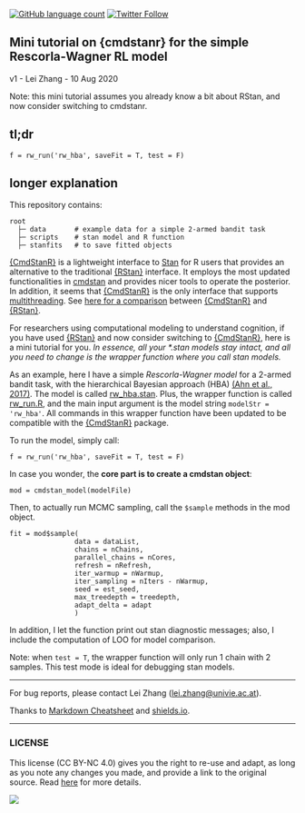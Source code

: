 [![GitHub language count](https://img.shields.io/github/languages/count/lei-zhang/rl_cmdstanr?color=brightgreen&logo=github)](https://github.com/lei-zhang/rl_cmdstanr)
[![Twitter Follow](https://img.shields.io/twitter/follow/lei_zhang_lz?label=%40lei_zhang_lz)](https://twitter.com/lei_zhang_lz)


## Mini tutorial on {cmdstanr} for the simple Rescorla-Wagner RL model

v1 - Lei Zhang - 10 Aug 2020

Note: this mini tutorial assumes you already know a bit about RStan, and now consider switching to cmdstanr.

## tl;dr
```
f = rw_run('rw_hba', saveFit = T, test = F)
```

## longer explanation
This repository contains:
```
root
  ├─ data       # example data for a simple 2-armed bandit task
  ├─ scripts    # stan model and R function
  ├─ stanfits   # to save fitted objects
```

[{CmdStanR}](https://mc-stan.org/cmdstanr/articles/cmdstanr.html) is a lightweight interface to [Stan](https://mc-stan.org/) for R users that provides an alternative to the traditional [{RStan}](https://github.com/stan-dev/rstan/wiki/RStan-Getting-Started) interface. It employs the most updated functionalities in [cmdstan](https://mc-stan.org/users/interfaces/cmdstan.html) and provides nicer tools to operate the posterior. In addition, it seems that [{CmdStanR}](https://mc-stan.org/cmdstanr/articles/cmdstanr.html) is the only interface that supports [multithreading](https://mc-stan.org/users/documentation/case-studies/reduce_sum_tutorial.html). See [here for a comparison](https://mc-stan.org/cmdstanr/articles/cmdstanr.html#comparison-with-rstan) between [{CmdStanR}](https://mc-stan.org/cmdstanr/articles/cmdstanr.html) and [{RStan}](https://github.com/stan-dev/rstan/wiki/RStan-Getting-Started).

For researchers using computational modeling to understand cognition, if you have used [{RStan}](https://github.com/stan-dev/rstan/wiki/RStan-Getting-Started) and now consider switching to [{CmdStanR}](https://mc-stan.org/cmdstanr/articles/cmdstanr.html), here is a mini tutorial for you. *In essence, all your \*.stan models stay intact, and all you need to change is the wrapper function where you call stan models.* 

As an example, here I have a simple *Rescorla-Wagner model* for a 2-armed bandit task, with the hierarchical Bayesian approach (HBA) [(Ahn et al., 2017)](https://github.com/CCS-Lab/hBayesDM). The model is called [rw_hba.stan](scripts/rw_hba.stan). Plus, the wrapper function is called [rw_run.R](scripts/rw_run.R), and the main input argument is the model string `modelStr = 'rw_hba'`. All commands in this wrapper function have been updated to be compatible with the [{CmdStanR}](https://mc-stan.org/cmdstanr/articles/cmdstanr.html) package. 

To run the model, simply call: 
```
f = rw_run('rw_hba', saveFit = T, test = F)
```

In case you wonder, the **core part is to create a cmdstan object**:
```
mod = cmdstan_model(modelFile)
```

Then, to actually run MCMC sampling, call the `$sample` methods in the mod object. 
```
fit = mod$sample(
                data = dataList,
                chains = nChains,
                parallel_chains = nCores,
                refresh = nRefresh,
                iter_warmup = nWarmup,
                iter_sampling = nIters - nWarmup,
                seed = est_seed,
                max_treedepth = treedepth,
                adapt_delta = adapt
                )
```

In addition, I let the function print out stan diagnostic messages; also, I include the computation of LOO for model comparison.

Note: when `test = T`, the wrapper function will only run 1 chain with 2 samples. This test mode is ideal for debugging stan models. 

___

For bug reports, please contact Lei Zhang ([lei.zhang@univie.ac.at](mailto:lei.zhang@univie.ac.at)).

Thanks to [Markdown Cheatsheet](https://github.com/adam-p/markdown-here/wiki/Markdown-Cheatsheet) and [shields.io](https://shields.io/).

___

### LICENSE

This license (CC BY-NC 4.0) gives you the right to re-use and adapt, as long as you note any changes you made, and provide a link to the original source. Read [here](https://creativecommons.org/licenses/by-nc/4.0/) for more details. 

![](https://upload.wikimedia.org/wikipedia/commons/9/99/Cc-by-nc_icon.svg)